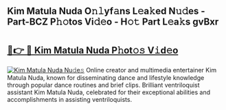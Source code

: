 ## Kim Matula Nuda O𝚗𝚕yf𝚊ns L𝚎a𝚔ed N𝚞𝚍es - Part-BCZ P𝚑𝚘tos Vi𝚍𝚎o - H𝚘𝚝 Part L𝚎a𝚔s gvBxr

# <h2><a href="http://kfc4zh.oniu.top/?m=Kim+Matula+Nuda">🔗👉 🔴 Kim Matula Nuda P𝚑ot𝚘𝚜 V𝚒d𝚎o</a></h2>

[![Kim Matula Nuda Nu𝚍e𝚜](https://i.imgur.com/0qMVB7G.gif)](http://kfc4zh.oniu.top/?m=Kim+Matula+Nuda)
Online creator and multimedia entertainer Kim Matula Nuda, known for disseminating dance and lifestyle knowledge through popular dance routines and brief clips. Brilliant ventriloquist assistant Kim Matula Nuda, celebrated for their exceptional abilities and accomplishments in assisting ventriloquists.  
